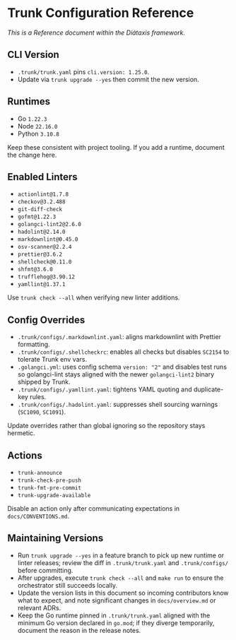 # Trunk Configuration Reference

_This is a Reference document within the Diátaxis framework._

## CLI Version

- `.trunk/trunk.yaml` pins `cli.version: 1.25.0`.
- Update via `trunk upgrade --yes` then commit the new version.

## Runtimes

- Go `1.22.3`
- Node `22.16.0`
- Python `3.10.8`

Keep these consistent with project tooling. If you add a runtime, document the change here.

## Enabled Linters

- `actionlint@1.7.8`
- `checkov@3.2.488`
- `git-diff-check`
- `gofmt@1.22.3`
- `golangci-lint2@2.6.0`
- `hadolint@2.14.0`
- `markdownlint@0.45.0`
- `osv-scanner@2.2.4`
- `prettier@3.6.2`
- `shellcheck@0.11.0`
- `shfmt@3.6.0`
- `trufflehog@3.90.12`
- `yamllint@1.37.1`

Use `trunk check --all` when verifying new linter additions.

## Config Overrides

- `.trunk/configs/.markdownlint.yaml`: aligns markdownlint with Prettier formatting.
- `.trunk/configs/.shellcheckrc`: enables all checks but disables `SC2154` to tolerate Trunk env vars.
- `.golangci.yml`: uses config schema `version: "2"` and disables test runs so golangci-lint stays aligned with the newer `golangci-lint2` binary shipped by Trunk.
- `.trunk/configs/.yamllint.yaml`: tightens YAML quoting and duplicate-key rules.
- `.trunk/configs/.hadolint.yaml`: suppresses shell sourcing warnings (`SC1090`, `SC1091`).

Update overrides rather than global ignoring so the repository stays hermetic.

## Actions

- `trunk-announce`
- `trunk-check-pre-push`
- `trunk-fmt-pre-commit`
- `trunk-upgrade-available`

Disable an action only after communicating expectations in `docs/CONVENTIONS.md`.

## Maintaining Versions

- Run `trunk upgrade --yes` in a feature branch to pick up new runtime or linter releases; review the diff in `.trunk/trunk.yaml` and `.trunk/configs/` before committing.
- After upgrades, execute `trunk check --all` and `make run` to ensure the orchestrator still succeeds locally.
- Update the version lists in this document so incoming contributors know what to expect, and note significant changes in `docs/overview.md` or relevant ADRs.
- Keep the Go runtime pinned in `.trunk/trunk.yaml` aligned with the minimum Go version declared in `go.mod`; if they diverge temporarily, document the reason in the release notes.

